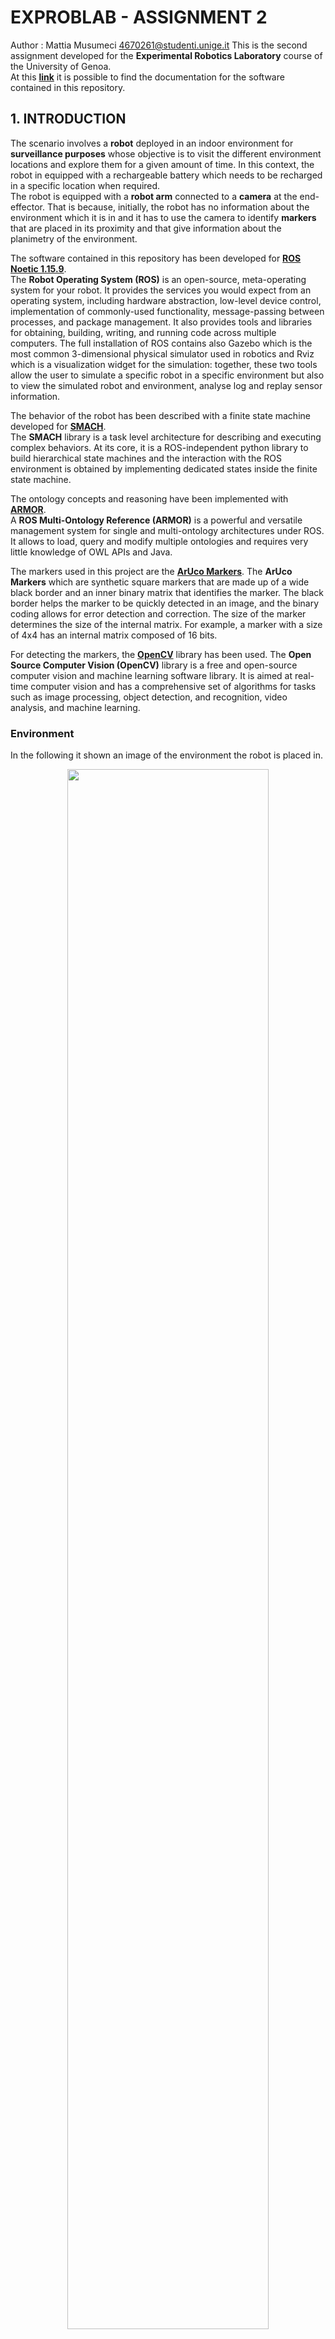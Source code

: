 
# EXPROBLAB - ASSIGNMENT 2
Author : Mattia Musumeci 4670261@studenti.unige.it
This is the second assignment developed for the <b>Experimental Robotics Laboratory</b> course of the University of Genoa.  
At this <b>[link](https://ilmusu.github.io/Exproblab_Assignment_1/)</b> it is possible to find the documentation for the software contained in this repository.

## 1. INTRODUCTION
The scenario involves a <b>robot</b> deployed in an indoor environment for <b>surveillance purposes</b> whose objective is to visit the different environment locations and explore them for a given amount of time. In this context, the robot in equipped with a rechargeable battery which needs to be recharged in a specific location when required.  
The robot is equipped with a <b>robot arm</b> connected to a <b>camera</b> at the end-effector. That is because, initially, the robot has no information about the environment which it is in and it has to use the camera to identify <b>markers</b> that are placed in its proximity and that give information about the planimetry of the environment.
  
The software contained in this repository has been developed for <b>[ROS Noetic 1.15.9](http://wiki.ros.org/noetic)</b>.  
The <b>Robot Operating System (ROS)</b> is an open-source, meta-operating system for your robot. It provides the services you would expect from an operating system, including hardware abstraction, low-level device control, implementation of commonly-used functionality, message-passing between processes, and package management. It also provides tools and libraries for obtaining, building, writing, and running code across multiple computers.  The full installation of ROS contains also Gazebo which is the most common 3-dimensional physical simulator used in robotics and Rviz which is a visualization widget for the simulation: together, these two tools allow the user to simulate a specific robot in a specific environment but also to view the simulated robot and environment, analyse log and replay sensor information.
  
The behavior of the robot has been described with a finite state machine developed for <b>[SMACH](http://wiki.ros.org/smach)</b>.  
The <b>SMACH</b> library is a task level architecture for describing and executing complex behaviors. At its core, it is a ROS-independent python library to build hierarchical state machines and the interaction with the ROS environment is obtained by implementing dedicated states inside the finite state machine.  
  
The ontology concepts and reasoning have been implemented with <b>[ARMOR](https://github.com/EmaroLab/armor)</b>.  
A <b>ROS Multi-Ontology Reference (ARMOR)</b> is a powerful and versatile management system for single and multi-ontology architectures under ROS. It allows to load, query and modify multiple ontologies and requires very little knowledge of OWL APIs and Java.  

The markers used in this project are the <b>[ArUco Markers](https://docs.opencv.org/4.x/d5/dae/tutorial_aruco_detection.html)</b>.
The <b>ArUco Markers</B> which are synthetic square markers that are made up of a wide black border and an inner binary matrix that identifies the marker. The black border helps the marker to be quickly detected in an image, and the binary coding allows for error detection and correction. The size of the marker determines the size of the internal matrix. For example, a marker with a size of 4x4 has an internal matrix composed of 16 bits.  

For detecting the markers, the <b>[OpenCV](https://opencv.org/)</b> library has been used.
The <b>Open Source Computer Vision (OpenCV)</b> library is a free and open-source computer vision and machine learning software library. It is aimed at real-time computer vision and has a comprehensive set of algorithms for tasks such as image processing, object detection, and recognition, video analysis, and machine learning.

### Environment
In the following it shown an image of the environment the robot is placed in.
<p align="center">
	<img src="https://i.imgur.com/yVivSbS.png" width="80%">
</p>

### Robot
The robot used in the simulation is a differential robot equipped with a simple robotic arm with only two joints, a camera placed at the end-effector and a laser scanner. The following image shows the rendering of robot.
<p align="center">
	<img src="https://i.imgur.com/dq6hsQy.jpg" width="80%">
</p>

The robot description is located in <b>[this](https://github.com/IlMusu/Exproblab_Assignment_2/tree/master/final_assignment/urdf)</b> folder.

### Markers
In the following images are shown the types and placement of the markers that have been used in the simulation: as can be seen, all the markers are in the same location. The robot will be spawned at the center of that location so that it can identify all the markers by just controlling the joints of the robotic arm.  
<p align="center">
	<img src="https://i.imgur.com/aR28QNP.jpg" width="80%">
</p>
Another image of the same location from a different perspective:  
<p align="center">
	<img src="https://i.imgur.com/asekuqh.jpg" width="80%">
</p>

## 2. INSTALLATION AND RUNNING
### Installation
The software contained in this repository is highly dependant on the architecture developed in the first assignment which can be found in this <b>[github repository](https://ilmusu.github.io/Exproblab_Assignment_2/)</b>. After correctly following the <b>INSTALLATION AND RUNNING</b> section of the previous assignment it is possible to follow this installation.  
The software contained in this repository is a ROS package.  
Therefore, in order to install the software, it is necessary to create a workspace.  
Notice that it is also possible to use an already existing workspace.
```bash
mkdir -p [workspace_name]/src
```
Then, clone this repository inside the src folder just created:
```bash
cd [workspace_name]/src/
git clone [this_repo_link] .
```

Then, rebuild the workspace by returning to the workspace folder:
```bash
cd ..
catkin_make
```

The setup.bash file must be sourced so that ROS can find the workspace.  
To do this, the following line must be added at the end of the .bashrc file:
```bash
source [workspace_folder]/devel/setup.bash
export PYTHONPATH=$PYTHONPATH:[workspace_folder]/src
```
### Running
In order to run the scripts, it is necessary to first run the ROS master.  
Open a new console and run the following command:
```bash
roscore
```
Some launch files have been prepared in order to simplify the execution.  
Into different terminals, run the following commands:
```bash
roslaunch final_assignment simulation_enviornment.launch
roslaunch final_assignment armor_builder.launch
roslaunch final_assignment robot_surveillance.launch
```
## 2. SOFTWARE ARCHITECTURE
### Component Diagram
In the  <b>component diagram</b>  are shown all the  <b>blocks</b>  and  <b>interfaces</b>  that have been used or developed in order to obtain the desired software architecture.

<p align="center">
<img src=https://github.com/IlMusu/Exproblab_Assignment_2/blob/documentation/images/components_diagram.svg?raw=true">
</p>

- The `marker_server` nodes provides the necessary information regarding a room through the related ArUco marker id. It interacts with:
	- The `marker_detector` node through the <b>/room_info</b> service.
- The `marker_detector` node performs the preliminary inspection routine to obtain all the necessary ArUco markers id. Then, the ids are used to obtain the information about the topology of the environment. It interacts with:
	- The `marker_server` node through the <b>/room_info</b> service.
	- The `robot_inspection_routine` node through the <b>/robot_inspection_routine</b> action.
	- The `ontology_map_builder` node through the <b>/ontology_map/build_map</b> action.
- The `robot_inspection_routine` node makes the arm of the robot rotate in circles at diffent pitches so that all the ArUco markers around the robot are scanned correctly. It interacts with:
	- The `marker_detector` node through the <b>/robot_inspection_routine</b> action.
- The `ontology_map_builder` node loads the default ontology into ARMOR and builds the map following the user requests. It also contains a mapping between each room and its position with respect to the world frame. Notice that in this context, the "position of a room" is defined as a point inside the room that the robot is able to reach.  It interacts with:
   - The `armor_service` library through the <b>/armor_interface_srv</b> service.  
   - The `marker_detector` node through the <b>/ontology_map/build_map</b> action.
   - The `robot_behavior` node through the <b>/ontology_map/reference_name</b> service.  
   - The `robot_behavior` node through the <b>/ontology_map/room_position</b> service.  
- The `motion_controller` node controls the movement of the robot. It interacts with:  
  - The `robot_behaviour` node through the <b>/follow_path</b> message. 
  - The `move_base` node through the <b>/move_base</b> action. 
- The `move_base` node makes the robot move to a goal pose. It interacts with:
	- The `motion_controller` node through the <b>/move_base</b> action. 

The remaining nodes of the architecture are explained in the <b>[README](https://github.com/IlMusu/Exproblab_Assignment_1)</b> of the previous assignment.
A more detailed explanation of the use of the interfaces is available <b>[here](#ros-messages-services-and-actions)</b>.  

### Sequence Diagram
This <b>sequence diagram</b> shows a possible execution of the software contained in this repository. More in details, this diagram shows the execution in time of all the nodes and the requests/responses between them.  
Notice that this diagram only shows the beginning of the execution, ence, the detection of the ArUco markers and the building of the ontology. That is because the remaining part of the diagram is the same shown in the <b>[README](https://github.com/IlMusu/Exproblab_Assignment_1)</b> of the previous assignment.

<p align="center">
<img src=https://github.com/IlMusu/Exproblab_Assignment_2/blob/documentation/images/sequence_diagram.svg?raw=true">
</p>

This first horizonal line shows that there can be multiple iterations of performing the inspection routine and then communicating the markers id to the marker server. That is because at the ispection routine the robot might not have detected all the markers or some of them might be wrong.  
The second horizonal line shows the end of this sequence diagram and the begin of the sequence diagram shown in the repository of the previous assignment.

### ROS Messages Services And Actions

### ROS Parameters

## 4. RUNNING CODE
### Detecting The Markers
<p align="center">
<img src="https://github.com/IlMusu/Exproblab_Assignment_2/blob/documentation/gifs/markers_detection.gif?raw=true">
</p>

In this first gif it is possible to observe how the robot is able to detect the ArUco markers around it self: the arm is composed by a rotational joint connected the main chassis which controls the yaw of the arm, and another rotational joint which controls the pitch of the camera.  
The robot performs yaw rotations of the arm from -π to π at different camera pitches.  
It is supposed that the number of placed ArUco markers is known a priori: the robot continues to perform these rotations, which are referred to as <b>"robot inspection routines"</b> until, all the markers are located correctly. 

In fact, it may happen that a marker is not detected correctly and a wrong id is obtained: the robot simply discards the value and continues to scan the environment. This behavior can be observed at the end of the gif when the markers 147 and 148 are discarded.

### Moving In The Environment
<p align="center">
<img src="https://github.com/IlMusu/Exproblab_Assignment_2/blob/documentation/gifs/moving_in_the_environment.gif?raw=true">
</p>

In this second gif instead, it is possible to observe that, after all the markers have been correctly detected, the robot starts to move in the environment following the behaviour described in the previous assignment.

## 5. FUTURE WORK
These are some of the possible improvements that can be carried on this project:
   - Currently the robotic arm placed on the robot chassis moves almost instantly from one configuration to another, this causes some problems with the physics simulation. This problems might be solveed by better tuning the parametes, using a different PID controller, or using another type controller for the arm. 
   - It might happen that the move_base node does not always move the robot is the best possible way and the robot might get stuck on some walls. This problems might be solved by better tuning the move_base parameters or use another node for moving the robot.
